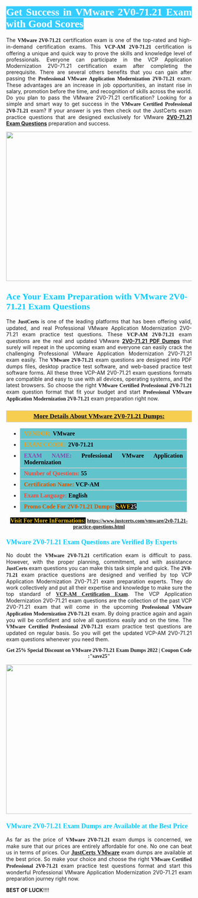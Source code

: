<h1 style="text-align: justify;"><span style="color:#ffffff;"><span style="font-family:Georgia,serif;"><strong><span style="background-color:#33ccff;">Get Success in VMware 2V0-71.21 Exam with Good Scores</span></strong></span></span></h1>

<p style="text-align: justify;">The <strong><span style="font-family:Georgia,serif;">VMware 2V0-71.21</span></strong> certification exam is one of the top-rated and high-in-demand certification exams. This <span style="font-family:Georgia,serif;"><strong>VCP-AM 2V0-71.21</strong></span> certification is offering a unique and quick way to prove the skills and knowledge level of professionals. Everyone can participate in the VCP Application Modernization 2V0-71.21 certification exam after completing the prerequisite. There are several others benefits that you can gain after passing the <span style="font-family:Georgia,serif;"><strong>Professional VMware Application Modernization 2V0-71.21</strong></span> exam. These advantages are an increase in job opportunities, an instant rise in salary, promotion before the time, and recognition of skills across the world. Do you plan to pass the VMware 2V0-71.21 certification? Looking for a simple and smart way to get success in the <span style="font-family:Georgia,serif;"><strong>VMware Certified Professional 2V0-71.21</strong></span> exam? If your answer is yes then check out the JustCerts exam practice questions that are designed exclusively for VMware <strong><a href="https://www.justcerts.com/vmware/2v0-71.21-practice-questions.html">2V0-71.21 Exam Questions</a></strong> preparation and success.</p>

<p style="text-align: center;"><a href="https://www.justcerts.com/vmware/2v0-71.21-practice-questions.html"><img alt="" src="https://i.imgur.com/JNYhfyb.jpg" style="width: 720px; height: 405px;" /></a></p>

<h2 style="margin-right:0in; margin-left:0in"><span style="color:#00ccff;"><span style="font-family:Georgia,serif;"><strong><span style="font-size:18pt">Ace Your Exam Preparation with VMware 2V0-71.21 Exam Questions </span></strong></span></span></h2>

<p style="text-align: justify;">The <span style="font-size:14px;"><span style="font-family:Georgia,serif;"><strong>JustCerts</strong></span></span> is one of the leading platforms that has been offering valid, updated, and real Professional VMware Application Modernization 2V0-71.21 exam practice test questions. These <span style="font-family:Georgia,serif;"><strong>VCP-AM 2V0-71.21</strong></span> exam questions are the real and updated VMware <strong><a href="https://www.justcerts.com/vmware/2v0-71.21-practice-questions.html">2V0-71.21 PDF Dumps</a></strong> that surely will repeat in the upcoming exam and everyone can easily crack the challenging Professional VMware Application Modernization 2V0-71.21 exam easily. The <span style="font-family:Georgia,serif;"><strong>VMware 2V0-71.21</strong></span> exam questions are designed into PDF dumps files, desktop practice test software, and web-based practice test software forms. All these three VCP-AM 2V0-71.21 exam questions formats are compatible and easy to use with all devices, operating systems, and the latest browsers. So choose the right <span style="font-family:Georgia,serif;"><strong>VMware Certified Professional 2V0-71.21</strong></span> exam question format that fit your budget and start <span style="font-family:Georgia,serif;"><strong>Professional VMware Application Modernization 2V0-71.21</strong></span> exam preparation right now.</p>

<h3 style="background: #f7ce50; border: 1px solid rgb(204, 204, 204); padding: 5px 10px; text-align: center;"><span style="font-family:Georgia,serif;"><u><u><span style="color:#000000;"><span style="font-size:11pt"><span style="line-height:normal"><b><span style="font-size:13.0pt"><span cambria="">More Details About VMware 2V0-71.21 Dumps:</span></span></b></span></span></span></u></u></span></h3>

<ul>
	<li style="margin:0cm 10pt">
	<div style="background:#61c4cd; border: 1px solid rgb(204, 204, 204); padding: 5px 10px; text-align: justify;"><span style="font-family:Georgia,serif;"><span style="font-size:11pt"><span style="line-height:normal"><b><span style="font-size:12.0pt"><span new="" roman="" times=""><span style="color:#f39c12;">VENDOR:</span> <span style="color:#000000;">VMware</span></span></span></b></span></span></span></div>
	</li>
	<li style="margin:0cm 10pt">
	<div style="background: #61c4cd; border: 1px solid rgb(204, 204, 204); padding: 5px 10px; text-align: justify;"><span style="font-family:Georgia,serif;"><span style="font-size:11pt"><span style="line-height:normal"><b><span style="font-size:12.0pt"><span new="" roman="" times=""><span style="color:#f39c12;">EXAM CCODE:</span> <span style="color:#000000;">2V0-71.21</span></span></span></b></span></span></span></div>
	</li>
	<li style="margin:0cm 10pt">
	<div style="background: #61c4cd; border: 1px solid rgb(204, 204, 204); padding: 5px 10px; text-align: justify;"><span style="font-family:Georgia,serif;"><span style="font-size:11pt"><span style="line-height:normal"><b><span style="font-size:12.0pt"><span new="" roman="" times=""><span style="color:#8e44ad;">EXAM NAME:</span> <span style="color:#000000;">Professional VMware Application Modernization</span></span></span></b></span></span></span></div>
	</li>
	<li style="margin:0cm 10pt">
	<div style="background: #61c4cd; border: 1px solid rgb(204, 204, 204); padding: 5px 10px;"><span style="font-family:Georgia,serif;"><span style="font-size:11pt"><span style="line-height:normal"><b><span style="font-size:12.0pt"><span new="" roman="" times=""><span style="color:#e74c3c;">Number of Questions:</span><span style="color:#000000;"><span style="color:#f1c40f;"> </span>55</span></span></span></b></span></span></span></div>
	</li>
	<li style="margin:0cm 10pt">
	<div style="background: #61c4cd; border: 1px solid rgb(204, 204, 204); padding: 5px 10px; text-align: justify;"><span style="font-family:Georgia,serif;"><span style="font-size:11pt"><span style="line-height:normal"><b><span style="font-size:12.0pt"><span new="" roman="" times=""><span style="color:#d35400;">Certification Name:</span><span style="color:#000000;"> VCP-AM</span></span></span></b></span></span></span></div>
	</li>
	<li style="margin:0cm 10pt">
	<div style="background: #61c4cd; border: 1px solid rgb(204, 204, 204); padding: 5px 10px; text-align: justify;"><span style="font-family:Georgia,serif;"><span style="font-size:11pt"><span style="line-height:normal"><b><span style="font-size:12.0pt"><span new="" roman="" times=""><span style="color:#e74c3c;">Exam Language:</span> <span style="color:#000000;">English</span></span></span></b></span></span></span></div>
	</li>
	<li style="margin:0cm 10pt">
	<div style="background: #61c4cd; border: 1px solid rgb(204, 204, 204); padding: 5px 10px;"><span style="font-family:Georgia,serif;"><span style="font-size:11pt"><span style="line-height:normal"><b><span style="font-size:12.0pt"><span new="" roman="" times=""><span style="color:#d35400;">Promo Code For 2V0-71.21 Dumps:</span><span style="color:#f1c40f;"> <span style="background-color:#000000;">SAVE</span></span><span style="color:#ffffff;"><span style="background-color:#000000;">25</span></span></span></span></b></span></span></span></div>
	</li>
</ul>

<p style="text-align: center;"><span style="font-family:Georgia,serif;"><strong><span style="font-size:16px;"><span style="color:#f1c40f;"><span style="background-color:#000000;">Visit For More InFormations:</span></span></span> <a href="https://www.justcerts.com/vmware/2v0-71.21-practice-questions.html">https://www.justcerts.com/vmware/2v0-71.21-practice-questions.html</a></strong></span></p>

<h3 style="margin-right:0in; margin-left:0in"><span style="color:#00ccff;"><span style="font-family:Georgia,serif;"><strong><span style="font-size:13.5pt">VMware 2V0-71.21 Exam Questions are Verified By Experts </span></strong></span></span></h3>

<p style="text-align: justify;">No doubt the <span style="font-family:Georgia,serif;"><strong>VMware 2V0-71.21</strong></span> certification exam is difficult to pass. However, with the proper planning, commitment, and with assistance <span style="font-family:Georgia,serif;"><span style="font-size:14px;"><strong>JustCerts</strong></span></span> exam questions you can make this task simple and quick. The <span style="font-family:Georgia,serif;"><strong> 2V0-71.21</strong></span> exam practice questions are designed and verified by top VCP Application Modernization 2V0-71.21 exam preparation experts. They do work collectively and put all their expertise and knowledge to make sure the top standard of <a href="https://www.justcerts.com/vmware/vcp-certification-exams.html"><span style="font-family:Georgia,serif;"><strong>VCP-AM Certification Exam</strong></span></a>. The VCP Application Modernization 2V0-71.21 exam questions are the collection of the past VCP 2V0-71.21 exam that will come in the upcoming <span style="font-family:Georgia,serif;"><strong>Professional VMware Application Modernization 2V0-71.21</strong></span> exam. By doing practice again and again you will be confident and solve all questions easily and on the time. The <span style="font-family:Georgia,serif;"><strong>VMware Certified Professional 2V0-71.21</strong></span> exam practice test questions are updated on regular basis. So you will get the updated VCP-AM 2V0-71.21 exam questions whenever you need them.</p>

<p style="text-align: center;"><span style="font-size:14px;"><span style="font-family:Georgia,serif;"><strong>Get 25% Special Discount on VMware 2V0-71.21 Exam Dumps 2022 | Coupon Code :"save25"</strong></span></span></p>

<p style="text-align: center;"><a href="https://www.justcerts.com/vmware/2v0-71.21-practice-questions.html"><img alt="" src="https://i.imgur.com/FssxWlc.jpg" style="width: 720px; height: 405px;" /></a></p>

<h3 style="margin-right:0in; margin-left:0in"><span style="color:#00ccff;"><span style="font-family:Georgia,serif;"><strong><span style="font-size:13.5pt">VMware 2V0-71.21 Exam Dumps are Available at the Best Price </span></strong></span></span></h3>

<p style="text-align: justify;">As far as the price of <span style="font-family:Georgia,serif;"><strong>VMware 2V0-71.21</strong></span> exam dumps is concerned, we make sure that our prices are entirely affordable for one. No one can beat us in terms of prices. Our <a href="https://www.justcerts.com/vmware-certification-exams.html"><span style="font-family:Georgia,serif;"><strong><span style="font-size:16px;">JustCerts VMware</span></strong></span></a> exam dumps are available at the best price. So make your choice and choose the right <span style="font-family:Georgia,serif;"><strong>VMware Certified Professional 2V0-71.21</strong></span> exam practice test questions format and start this wonderful Professional VMware Application Modernization 2V0-71.21 exam preparation journey right now. </p>

<p><span style="font-size:14px;"><strong>BEST OF LUCK</strong>!!!!</span></p>
